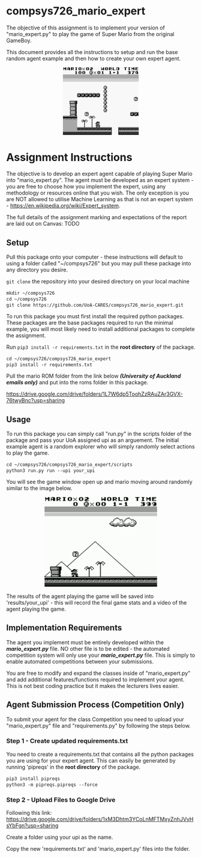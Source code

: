 # compsys726_mario_expert
The objective of this assignment is to implement your version of "mario_expert.py" to play the game of Super Mario from the original GameBoy.

This document provides all the instructions to setup and run the base random agent example and then how to create your own expert agent.

<p align="center">
    <img src="./media/mario.png" style="width: 40%;" />
</p>

# Assignment Instructions
The objective is to develop an expert agent capable of playing Super Mario into "mario_expert.py".
The agent must be developed as an expert system - you are free to choose how you implement the expert, using any methodology or resources online that you wish.
The only exception is you are NOT allowed to utilise Machine Learning as that is not an expert system - https://en.wikipedia.org/wiki/Expert_system.

The full details of the assignment marking and expectations of the report are laid out on Canvas: TODO

## Setup
Pull this package onto your computer - these instructions will default to using a folder called "~/compsys726" but you may pull these package into any directory you desire.

`git clone` the repository into your desired directory on your local machine

```
mkdir ~/compsys726
cd ~/compsys726
git clone https://github.com/UoA-CARES/compsys726_mario_expert.git 
```

To run this package you must first install the required python packages. These packages are the base packages required to run the minimal example, you will most likely need to install additional packages to complete the assignment.

Run `pip3 install -r requirements.txt` in the **root directory** of the package.

```
cd ~/compsys726/compsys726_mario_expert
pip3 install -r requirements.txt
```

Pull the mario ROM folder from the link below ***(University of Auckland emails only)*** and put into the roms folder in this package.

https://drive.google.com/drive/folders/1L7W6dp5ToohZzRAuZAr3GVX-76twyBnc?usp=sharing 

## Usage
To run this package you can simply call "run.py" in the scripts folder of the package and pass your UoA assigned upi as an arguement. The initial example agent is a random explorer who will simply randomly select actions to play the game. 

```
cd ~/compsys726/compsys726_mario_expert/scripts
python3 run.py run --upi your_upi
```

You will see the game window open up and mario moving around randomly similar to the image below.

<p align="center">
    <img src="./media/mario.gif"/>
</p>

The results of the agent playing the game will be saved into 'results/your_upi' - this will record the final game stats and a video of the agent playing the game. 

## Implementation Requirements
The agent you implement must be entirely developed within the ***mario_expert.py*** file. 
NO other file is to be edited - the automated competition system will only use your ***mario_expert.py*** file. 
This is simply to enable automated competitions between your submissions.

You are free to modify and expand the classes inside of "mario_expert.py" and add additional features/functions required to implement your agent. This is not best coding practice but it makes the lecturers lives easier. 

## Agent Submission Process (Competition Only)
To submit your agent for the class Competition you need to upload your "mario_expert.py" file and "requirements.py" by following the steps below.

### Step 1 - Create updated requirements.txt
You need to create a requirements.txt that contains all the python packages you are using for your expert agent.
This can easily be generated by running 'pipreqs' in the **root directory** of the package.

```
pip3 install pipreqs
python3 -m pipreqs.pipreqs --force
```

### Step 2 - Upload Files to Google Drive
Following this link: https://drive.google.com/drive/folders/1xM3Dhtm3YCoLnMFTMxyZnhJVvHsYbFgn?usp=sharing 

Create a folder using your upi as the name. 

Copy the new 'requirements.txt' and 'mario_expert.py' files into the folder. 